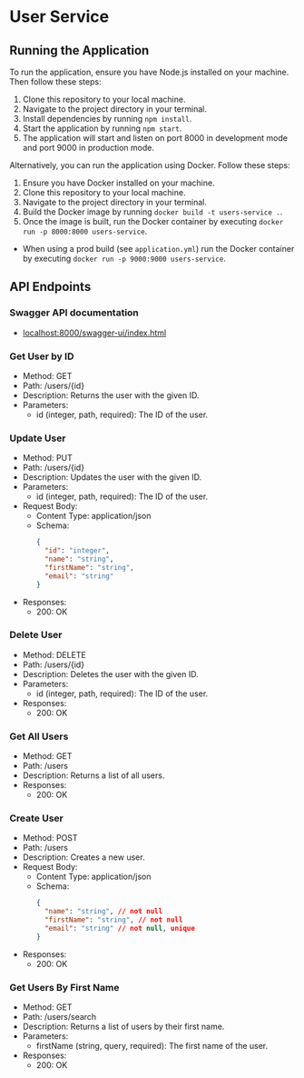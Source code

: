 # User Service

## Running the Application

To run the application, ensure you have Node.js installed on your machine. Then follow these steps:

1. Clone this repository to your local machine.
2. Navigate to the project directory in your terminal.
3. Install dependencies by running `npm install`.
4. Start the application by running `npm start`.
5. The application will start and listen on port 8000 in development mode and port 9000 in production mode.

Alternatively, you can run the application using Docker. Follow these steps:

1. Ensure you have Docker installed on your machine.
2. Clone this repository to your local machine.
3. Navigate to the project directory in your terminal.
4. Build the Docker image by running `docker build -t users-service .`.
5. Once the image is built, run the Docker container by executing `docker run -p 8000:8000 users-service`.
  - When using a prod build (see `application.yml`) run the Docker container by executing `docker run -p 9000:9000 users-service`.

## API Endpoints

### Swagger API documentation
- [localhost:8000/swagger-ui/index.html](/http://localhost:8000/swagger-ui/index.html)

### Get User by ID

- Method: GET
- Path: /users/{id}
- Description: Returns the user with the given ID.
- Parameters:
  - id (integer, path, required): The ID of the user.

### Update User

- Method: PUT
- Path: /users/{id}
- Description: Updates the user with the given ID.
- Parameters:
  - id (integer, path, required): The ID of the user.
- Request Body:
  - Content Type: application/json
  - Schema: 
    ```json
    {
      "id": "integer",
      "name": "string",
      "firstName": "string",
      "email": "string"
    }
    ```
- Responses:
  - 200: OK

### Delete User

- Method: DELETE
- Path: /users/{id}
- Description: Deletes the user with the given ID.
- Parameters:
  - id (integer, path, required): The ID of the user.
- Responses:
  - 200: OK

### Get All Users

- Method: GET
- Path: /users
- Description: Returns a list of all users.
- Responses:
  - 200: OK

### Create User

- Method: POST
- Path: /users
- Description: Creates a new user.
- Request Body:
  - Content Type: application/json
  - Schema: 
    ```json
    {
      "name": "string", // not null
      "firstName": "string", // not null
      "email": "string" // not null, unique
    }
    ```
- Responses:
  - 200: OK

### Get Users By First Name

- Method: GET
- Path: /users/search
- Description: Returns a list of users by their first name.
- Parameters:
  - firstName (string, query, required): The first name of the user.
- Responses:
  - 200: OK
